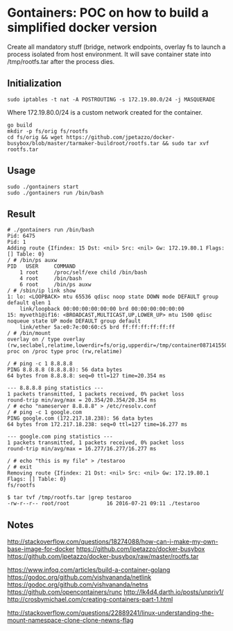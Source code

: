 Gontainers: POC on how to build a simplified docker version
===========================================================

Create all mandatory stuff (bridge, network endpoints, overlay fs to launch a process isolated from host environment.
It will save container state into /tmp/rootfs.tar after the process dies.

Initialization
--------------

```
sudo iptables -t nat -A POSTROUTING -s 172.19.80.0/24 -j MASQUERADE
```
Where 172.19.80.0/24 is a custom network created for the container.

```
go build
mkdir -p fs/orig fs/rootfs
cd fs/orig && wget https://github.com/jpetazzo/docker-busybox/blob/master/tarmaker-buildroot/rootfs.tar && sudo tar xvf rootfs.tar
```


Usage
-----

```
sudo ./gontainers start
sudo ./gontainers run /bin/bash
```

Result
------

```
# ./gontainers run /bin/bash
Pid: 6475
Pid: 1
Adding route {Ifindex: 15 Dst: <nil> Src: <nil> Gw: 172.19.80.1 Flags: [] Table: 0}
/ # /bin/ps auxw
PID   USER     COMMAND
    1 root     /proc/self/exe child /bin/bash
    4 root     /bin/bash
    6 root     /bin/ps auxw
/ # /sbin/ip link show
1: lo: <LOOPBACK> mtu 65536 qdisc noop state DOWN mode DEFAULT group default qlen 1
    link/loopback 00:00:00:00:00:00 brd 00:00:00:00:00:00
15: myveth1@if16: <BROADCAST,MULTICAST,UP,LOWER_UP> mtu 1500 qdisc noqueue state UP mode DEFAULT group default 
    link/ether 5a:e0:7e:00:60:c5 brd ff:ff:ff:ff:ff:ff
/ # /bin/mount
overlay on / type overlay (rw,seclabel,relatime,lowerdir=fs/orig,upperdir=/tmp/container087141550/upper,workdir=/tmp/container087141550/work)
proc on /proc type proc (rw,relatime)

/ # ping -c 1 8.8.8.8
PING 8.8.8.8 (8.8.8.8): 56 data bytes
64 bytes from 8.8.8.8: seq=0 ttl=127 time=20.354 ms

--- 8.8.8.8 ping statistics ---
1 packets transmitted, 1 packets received, 0% packet loss
round-trip min/avg/max = 20.354/20.354/20.354 ms
/ # echo "nameserver 8.8.8.8" > /etc/resolv.conf
/ # ping -c 1 google.com
PING google.com (172.217.18.238): 56 data bytes
64 bytes from 172.217.18.238: seq=0 ttl=127 time=16.277 ms

--- google.com ping statistics ---
1 packets transmitted, 1 packets received, 0% packet loss
round-trip min/avg/max = 16.277/16.277/16.277 ms

/ # echo "this is my file" > /testaroo
/ # exit
Removing route {Ifindex: 21 Dst: <nil> Src: <nil> Gw: 172.19.80.1 Flags: [] Table: 0}
fs/rootfs

$ tar tvf /tmp/rootfs.tar |grep testaroo
-rw-r--r-- root/root            16 2016-07-21 09:11 ./testaroo
```



Notes
-----

http://stackoverflow.com/questions/18274088/how-can-i-make-my-own-base-image-for-docker
https://github.com/jpetazzo/docker-busybox
https://github.com/jpetazzo/docker-busybox/raw/master/rootfs.tar

https://www.infoq.com/articles/build-a-container-golang
https://godoc.org/github.com/vishvananda/netlink
https://godoc.org/github.com/vishvananda/netns
https://github.com/opencontainers/runc
http://lk4d4.darth.io/posts/unpriv1/
http://crosbymichael.com/creating-containers-part-1.html

http://stackoverflow.com/questions/22889241/linux-understanding-the-mount-namespace-clone-clone-newns-flag

